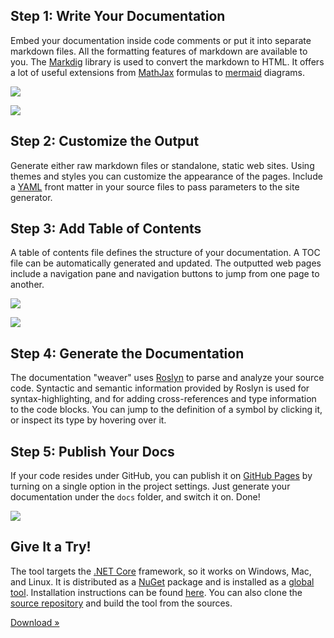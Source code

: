 ﻿---
Template: landing
_Jumbotron: >
    # Literate Programming in C#

    Produce stylish, interactive documentation for your C# projects using
    [literate programming](https://en.wikipedia.org/wiki/Literate_programming). 
    Write your documentation using [markdown](https://en.wikipedia.org/wiki/Markdown) 
    and compile it to a fully functional web site that can be published on 
    [GitHub](https://github.com).
---

<div class="row">
<div class="col-md-6">

## Step 1: Write Your Documentation

Embed your documentation inside code comments or put it into separate markdown 
files. All the formatting features of markdown are available to you. The [Markdig] 
library is used to convert the markdown to HTML. It offers a lot of useful extensions 
from [MathJax] formulas to [mermaid] diagrams. 

</div>
<div class="col-md-6">
<p><img src="images/Diagram.png" class="img-responsive center-block" /></p>
</div>
</div>

<div class="row">
<div class="col-md-6">
<p><img src="images/FrontMatter.png" class="img-responsive center-block" /></p>
</div>
<div class="col-md-6">

## Step 2: Customize the Output

Generate either raw markdown files or standalone, static web sites. Using themes 
and styles you can customize the appearance of the pages. Include a [YAML]
front matter in your source files to pass parameters to the site generator.

</div>
</div>

<div class="row">
<div class="col-md-6">

## Step 3: Add Table of Contents

A table of contents file defines the structure of your documentation. A TOC 
file can be automatically generated and updated. The outputted web pages 
include a navigation pane and navigation buttons to jump from one page to 
another.

</div>
<div class="col-md-6">
<p><img src="images/Navigation.png" class="img-responsive center-block" /></p>
</div>
</div>

<div class="row">
<div class="col-md-6">
<p><img src="images/Code.png" class="img-responsive center-block" /></p>
</div>
<div class="col-md-6">

## Step 4: Generate the Documentation

The documentation "weaver" uses [Roslyn] to parse and analyze your source code. 
Syntactic and semantic information provided by Roslyn is used for syntax-highlighting, 
and for adding cross-references and type information to the code blocks. You can jump 
to the definition of a symbol by clicking it, or inspect its type by hovering over it.

</div>
</div>

<div class="row">
<div class="col-md-6">

## Step 5: Publish Your Docs

If your code resides under GitHub, you can publish it on [GitHub Pages] by turning on 
a single option in the project settings. Just generate your documentation under the 
`docs` folder, and switch it on. Done!

</div>
<div class="col-md-6">
<p><img src="images/GitHubPages.png" class="img-responsive center-block" /></p>
</div>
</div>

<div class="row">
<div class="col-md-3">
<i class="fa fa-cloud-download fa-5x pull-right"></i>
</div>
<div class="col-md-6">

## Give It a Try!

The tool targets the [.NET Core] framework, so it works on Windows, Mac, and Linux.
It is distributed as a [NuGet] package and is installed as a [global tool]. Installation
instructions can be found [here](Installation.html). You can also clone the [source repository] 
and build the tool from the sources.

<a class="btn btn-default" href="https://github.com/johtela/LiterateProgramming/releases" role="button">Download &raquo;</a>
</div>
</div>

[Markdig]: https://github.com/lunet-io/markdig
[MathJax]: https://www.mathjax.org/
[mermaid]: https://knsv.github.io/mermaid/
[YAML]: http://yaml.org/
[Roslyn]: https://github.com/dotnet/roslyn
[GitHub Pages]: https://pages.github.com/
[.NET Core]: https://www.microsoft.com/net/learn/get-started/
[global tool]: https://docs.microsoft.com/en-us/dotnet/core/tools/global-tools
[Nuget]: https://www.nuget.org/
[source repository]: https://github.com/johtela/LiterateProgramming